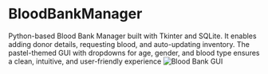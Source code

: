 # BloodBankManager
Python-based Blood Bank Manager built with Tkinter and SQLite. It enables adding donor details, requesting blood, and auto-updating inventory. The pastel-themed GUI with dropdowns for age, gender, and blood type ensures a clean, intuitive, and user-friendly experience
![Blood Bank GUI]([images/gui_screenshot.png](https://github.com/prajaktaukirde/BloodBankManager/blob/3368dbecffbf5627c9edfdc9d0eda8615874c445/Prajakta.png))
